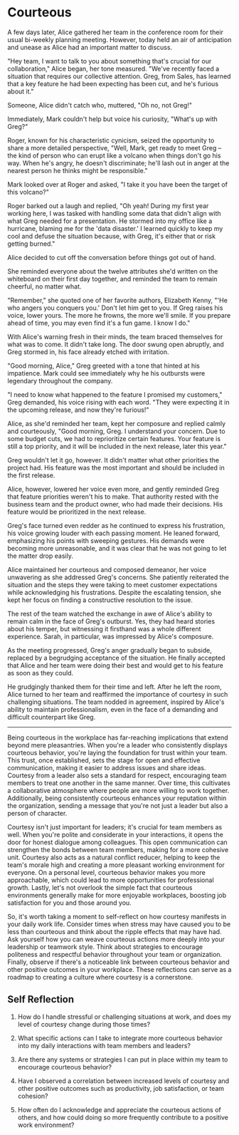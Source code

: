 # Courteous

A few days later, Alice gathered her team in the conference room for their usual bi-weekly planning meeting. However, today held an air of anticipation and unease as Alice had an important matter to discuss.

"Hey team, I want to talk to you about something that's crucial for our collaboration," Alice began, her tone measured. "We've recently faced a situation that requires our collective attention. Greg, from Sales, has learned that a key feature he had been expecting has been cut, and he's furious about it."

Someone, Alice didn't catch who, muttered, "Oh no, not Greg!"

Immediately, Mark couldn't help but voice his curiosity, "What's up with Greg?"

Roger, known for his characteristic cynicism, seized the opportunity to share a more detailed perspective, "Well, Mark, get ready to meet Greg – the kind of person who can erupt like a volcano when things don't go his way. When he's angry, he doesn't discriminate; he'll lash out in anger at the nearest person he thinks might be responsible."

Mark looked over at Roger and asked, "I take it you have been the target of this volcano?"

Roger barked out a laugh and replied, "Oh yeah! During my first year working here, I was tasked with handling some data that didn't align with what Greg needed for a presentation. He stormed into my office like a hurricane, blaming me for the 'data disaster.' I learned quickly to keep my cool and defuse the situation because, with Greg, it's either that or risk getting burned."

Alice decided to cut off the conversation before things got out of hand.

She reminded everyone about the twelve attributes she'd written on the whiteboard on their first day together, and reminded the team to remain cheerful, no matter what.

"Remember," she quoted one of her favorite authors, Elizabeth Kenny, "'He who angers you conquers you.' Don't let him get to you. If Greg raises his voice, lower yours. The more he frowns, the more we'll smile. If you prepare ahead of time, you may even find it's a fun game. I know I do."

With Alice's warning fresh in their minds, the team braced themselves for what was to come. It didn't take long. The door swung open abruptly, and Greg stormed in, his face already etched with irritation.

"Good morning, Alice," Greg greeted with a tone that hinted at his impatience. Mark could see immediately why he his outbursts were legendary throughout the company.

"I need to know what happened to the feature I promised my customers," Greg demanded, his voice rising with each word. "They were expecting it in the upcoming release, and now they're furious!"

Alice, as she'd reminded her team, kept her composure and replied calmly and courteously, "Good morning, Greg. I understand your concern. Due to some budget cuts, we had to reprioritize certain features. Your feature is still a top priority, and it will be included in the next release, later this year."

Greg wouldn't let it go, however. It didn't matter what other priorities the project had. His feature was the most important and should be included in the first release.

Alice, however, lowered her voice even more, and gently reminded Greg that feature priorities weren't his to make. That authority rested with the business team and the product owner, who had made their decisions. His feature would be prioritized in the next release.

Greg's face turned even redder as he continued to express his frustration, his voice growing louder with each passing moment. He leaned forward, emphasizing his points with sweeping gestures. His demands were becoming more unreasonable, and it was clear that he was not going to let the matter drop easily.

Alice maintained her courteous and composed demeanor, her voice unwavering as she addressed Greg's concerns. She patiently reiterated the situation and the steps they were taking to meet customer expectations while acknowledging his frustrations. Despite the escalating tension, she kept her focus on finding a constructive resolution to the issue.

The rest of the team watched the exchange in awe of Alice's ability to remain calm in the face of Greg's outburst. Yes, they had heard stories about his temper, but witnessing it firsthand was a whole different experience. Sarah, in particular, was impressed by Alice's composure.

As the meeting progressed, Greg's anger gradually began to subside, replaced by a begrudging acceptance of the situation. He finally accepted that Alice and her team were doing their best and would get to his feature as soon as they could.

He grudgingly thanked them for their time and left. After he left the room, Alice turned to her team and reaffirmed the importance of courtesy in such challenging situations. The team nodded in agreement, inspired by Alice's ability to maintain professionalism, even in the face of a demanding and difficult counterpart like Greg.

---

Being courteous in the workplace has far-reaching implications that extend beyond mere pleasantries. When you're a leader who consistently displays courteous behavior, you're laying the foundation for trust within your team. This trust, once established, sets the stage for open and effective communication, making it easier to address issues and share ideas. Courtesy from a leader also sets a standard for respect, encouraging team members to treat one another in the same manner. Over time, this cultivates a collaborative atmosphere where people are more willing to work together. Additionally, being consistently courteous enhances your reputation within the organization, sending a message that you're not just a leader but also a person of character.

Courtesy isn't just important for leaders; it's crucial for team members as well. When you're polite and considerate in your interactions, it opens the door for honest dialogue among colleagues. This open communication can strengthen the bonds between team members, making for a more cohesive unit. Courtesy also acts as a natural conflict reducer, helping to keep the team's morale high and creating a more pleasant working environment for everyone. On a personal level, courteous behavior makes you more approachable, which could lead to more opportunities for professional growth. Lastly, let's not overlook the simple fact that courteous environments generally make for more enjoyable workplaces, boosting job satisfaction for you and those around you.

So, it's worth taking a moment to self-reflect on how courtesy manifests in your daily work life. Consider times when stress may have caused you to be less than courteous and think about the ripple effects that may have had. Ask yourself how you can weave courteous actions more deeply into your leadership or teamwork style. Think about strategies to encourage politeness and respectful behavior throughout your team or organization. Finally, observe if there's a noticeable link between courteous behavior and other positive outcomes in your workplace. These reflections can serve as a roadmap to creating a culture where courtesy is a cornerstone.

## Self Reflection

1. How do I handle stressful or challenging situations at work, and does my level of courtesy change during those times?

2. What specific actions can I take to integrate more courteous behavior into my daily interactions with team members and leaders?

3. Are there any systems or strategies I can put in place within my team to encourage courteous behavior?

4. Have I observed a correlation between increased levels of courtesy and other positive outcomes such as productivity, job satisfaction, or team cohesion?

5. How often do I acknowledge and appreciate the courteous actions of others, and how could doing so more frequently contribute to a positive work environment?
